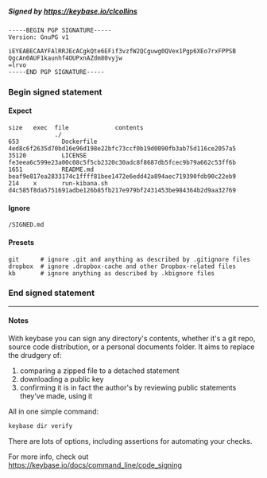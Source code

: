 ##### Signed by https://keybase.io/clcollins
```
-----BEGIN PGP SIGNATURE-----
Version: GnuPG v1

iEYEABECAAYFAlRRJEcACgkQte6EFif3vzfW2QCguwg0QVex1Pgp6XEo7rxFPPSB
QgcAn0AUF1kaunhf4OUPxnAZdm80vyjw
=lrvo
-----END PGP SIGNATURE-----

```

<!-- END SIGNATURES -->

### Begin signed statement 

#### Expect

```
size   exec  file             contents                                                        
             ./                                                                               
653            Dockerfile     4ed8c6f2635d70bd16e96d198e22bfc73ccf0b19d0090fb3ab75d116ce2057a5
35120          LICENSE        fe3eea6c599e23a00c08c5f5cb2320c30adc8f8687db5fcec9b79a662c53ff6b
1651           README.md      beaf9e817ea2833174c1ffff81bee1472e6edd42a894aec719390fdb90c22eb9
214    x       run-kibana.sh  d4c585f8da5751691adbe126b85fb217e979bf2431453be984364b2d9aa32769
```

#### Ignore

```
/SIGNED.md
```

#### Presets

```
git      # ignore .git and anything as described by .gitignore files
dropbox  # ignore .dropbox-cache and other Dropbox-related files    
kb       # ignore anything as described by .kbignore files          
```

<!-- summarize version = 0.0.9 -->

### End signed statement

<hr>

#### Notes

With keybase you can sign any directory's contents, whether it's a git repo,
source code distribution, or a personal documents folder. It aims to replace the drudgery of:

  1. comparing a zipped file to a detached statement
  2. downloading a public key
  3. confirming it is in fact the author's by reviewing public statements they've made, using it

All in one simple command:

```bash
keybase dir verify
```

There are lots of options, including assertions for automating your checks.

For more info, check out https://keybase.io/docs/command_line/code_signing